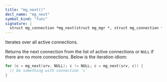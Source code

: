 ```yaml
---
title: "mg_next()"
decl_name: "mg_next"
symbol_kind: "func"
signature: |
  struct mg_connection *mg_next(struct mg_mgr *, struct mg_connection *);
---
```


Iterates over all active connections.

Returns the next connection from the list
of active connections or `NULL` if there are no more connections. Below
is the iteration idiom:

```c
for (c = mg_next(srv, NULL); c != NULL; c = mg_next(srv, c)) {
  // Do something with connection `c`
}
``` 

